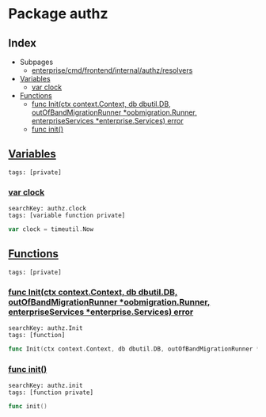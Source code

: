 # Package authz

## Index

* Subpages
  * [enterprise/cmd/frontend/internal/authz/resolvers](authz/resolvers.md)
* [Variables](#var)
    * [var clock](#clock)
* [Functions](#func)
    * [func Init(ctx context.Context, db dbutil.DB, outOfBandMigrationRunner *oobmigration.Runner, enterpriseServices *enterprise.Services) error](#Init)
    * [func init()](#init.init.go)


## <a id="var" href="#var">Variables</a>

```
tags: [private]
```

### <a id="clock" href="#clock">var clock</a>

```
searchKey: authz.clock
tags: [variable function private]
```

```Go
var clock = timeutil.Now
```

## <a id="func" href="#func">Functions</a>

```
tags: [private]
```

### <a id="Init" href="#Init">func Init(ctx context.Context, db dbutil.DB, outOfBandMigrationRunner *oobmigration.Runner, enterpriseServices *enterprise.Services) error</a>

```
searchKey: authz.Init
tags: [function]
```

```Go
func Init(ctx context.Context, db dbutil.DB, outOfBandMigrationRunner *oobmigration.Runner, enterpriseServices *enterprise.Services) error
```

### <a id="init.init.go" href="#init.init.go">func init()</a>

```
searchKey: authz.init
tags: [function private]
```

```Go
func init()
```

